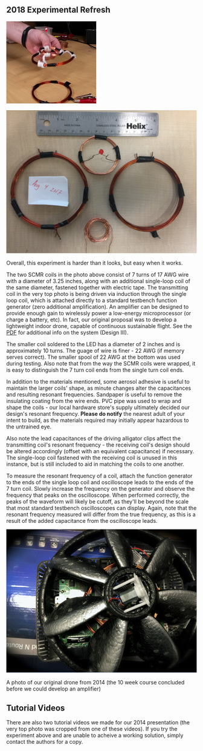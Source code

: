## 2018 Experimental Refresh
![image](SCMR.png)  

![image](SCMR_2017.JPG)  

Overall, this experiment is harder than it looks, but easy when it works.  

The two SCMR coils in the photo above consist of 7 turns of 17 AWG wire with a diameter of 3.25 inches, along with an additional single-loop coil of the same diameter, fastened together with electric tape. The transmitting coil in the very top photo is being driven via induction through the single loop coil, which is attached directly to a standard testbench function generator (zero additional amplification). An amplifier can be designed to provide enough gain to wirelessly power a low-energy microprocessor (or charge a battery, etc). In fact, our original proposal was to develop a lightweight indoor drone, capable of continuous sustainable flight. See the [PDF](SCMR4EmbdSys.pdf) for additional info on the system (Design III).  

The smaller coil soldered to the LED has a diameter of 2 inches and is approximately 10 turns. The guage of wire is finer - 22 AWG (if memory serves correct). The smaller spool of 22 AWG at the bottom was used during testing. Also note that from the way the SCMR coils were wrapped, it is easy to distinguish the 7 turn coil ends from the single turn coil ends.  

In addition to the materials mentioned, some aerosol adhesive is useful to maintain the larger coils' shape, as minute changes alter the capacitances and resulting resonant frequencies. Sandpaper is useful to remove the insulating coating from the wire ends. PVC pipe was used to wrap and shape the coils - our local hardware store's supply ultimately decided our design's resonant frequency. __Please do notify__ the nearest adult of your intent to build, as the materials required may initially appear hazardous to the untrained eye.

Also note the lead capacitances of the driving alligator clips affect the transmitting coil's resonant frequency - the receiving coil's design should be altered accordingly (offset with an equivalent capacitance) if necessary. The single-loop coil fastened with the receiving coil is unused in this instance, but is still included to aid in matching the coils to one another.   

To measure the resonant frequency of a coil, attach the function generator to the ends of the single loop coil and oscilloscope leads to the ends of the 7 turn coil. Slowly increase the frequency on the generator and observe the frequency that peaks on the oscilloscope. When performed correctly, the peaks of the waveform will likely be cutoff, as they'll be beyond the scale that most standard testbench oscilloscopes can display. Again, note that the resonant frequency measured will differ from the true frequency, as this is a result of the added capacitance from the oscilloscope leads.   

![image](ZenDrone.png) 

A photo of our original drone from 2014 (the 10 week course concluded before we could develop an amplifier)

## Tutorial Videos
There are also two tutorial videos we made for our 2014 presentation (the very top photo was cropped from one of these videos). 
If you try the experiment above and are unable to acheive a working solution, simply contact the authors for a copy.

